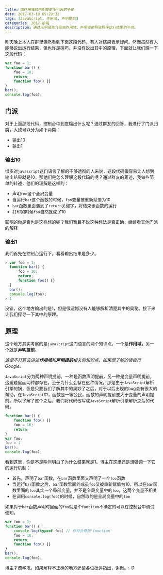 ```yaml
---
title: 由作用域和声明提前所引发的争论
date: 2017-03-10 09:29:32
tags: [JavaScript, 作用域, 声明提前]
categories: 2017·前端
description: 通过示例简单介绍由作用域、声明提前导致程序运行结果的不同。
---
```


昨天晚上本人在群里偶然看到下面这段代码，有人对结果表示疑问。然而虽然有人能够说出运行结果，但也许是碰巧，并没有说出其中的原理，下面就让我们瞧一下这段代码：

```javascript
var foo = 1;
function bar() {
	foo = 10;
	return;
	function foo() {}
}
bar();
console.log(foo);
```

## 门派

对于上面那段代码，控制台中到底输出什么呢？通过群友的回答，我进行了门派归类，大致可以分为如下两类：

- 输出10
- 输出1

### 输出10

很多对`javascript`这门语言了解的不够透彻的人来说，这段代码很容易让人想到输出结果就是10。那他们是怎么理解这段代码的呢？通过群友的表述，我做些简单的转述，他们的理解是这样的：

- 声明`foo`这个全局变量
- 当运行`bar`这个函数的时候，`foo`变量被重新赋值为10
- `bar`函数里面遇到了`return`关键字，将结束该函数的运行
- 打印的时候`foo`自然就成了10

聪明的你是否也是这样想的呢？我们暂且不说这种想法是否正确，继续看其他门派的解释

### 输出1

我们首先在控制台运行下，看看输出结果是多少。

```javascript
> var foo = 1;
  function bar() {
	  foo = 10;
	  return;
	  function foo() {}
  }
  bar();
  console.log(foo);
> 1
```

没错，这个地方输出的是1，但是很遗憾没有人能够解析清楚其中的奥秘。接下来让我们探寻一下其中的原理。

## 原理

这个地方其实考察的是`javascript`这门语言的两个知识点，一个是**作用域**，另一个就是**声明提前**。

*这里不打算去讲述**作用域**和**声明提前**相关的知识点，如果想了解的请自行Google。*

`JavaScript`分为两种声明提前，一种是函数声明提前，另一种是变量声明提前，这道题里面两种都存在。至于为什么会存在这种情况，那是由于`JavaScript`解析引擎的锅，但是只要我们了解其中的奥妙了之后，对于以后出现的bug会有很大的帮助。在`JavaScript`中，函数是一等公民，函数的声明提前要大于变量的声明提前。所以了解了这个之后，我们将代码改写成`JavaScript`解析引擎解析之后的代码。

```javascript
function bar() {
	function foo() {}
    foo = 10;
    return;
}
var foo;
foo = 1
bar();
console.log(foo);
```

看到这里，你是不是瞬间明白了为什么结果就是1。博主在这里还是想强调一下它的运行机制：

- 首先，声明了`bar`函数，在`bar`函数里面又声明了一个`foo`函数
- 当运行`bar`函数之后，`bar`函数里面的成员`foo`又被重新赋值为10，所以在`bar`函数里面的`foo`其实一个局部变量，并不是全局变量中的`foo`，这两个变量不相关
- 在调用`console.log(foo)`的时候，自然取的是全局变量中的`foo`

如果对于`bar`函数声明时里面的`foo`就是个`function`不确定的可以在控制台中调试便知。

```javascript
var foo = 1;
function bar() {
  	console.log(typeof foo) // 你将会得到'function'
	foo = 10;
	return;
	function foo() {}
}
bar();
console.log(foo);
```

博主才疏学浅，如果解释不正确的地方还请各位批评指出，谢谢。:-D

